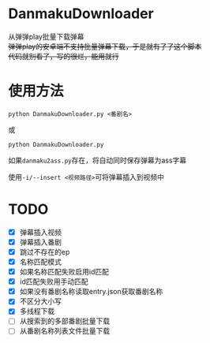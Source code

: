 # DanmakuDownloader

从弹弹play批量下载弹幕  
~~弹弹play的安卓端不支持批量弹幕下载，于是就有了了这个脚本~~  
~~代码就别看了，写的很烂，能用就行~~

# 使用方法

```
python DanmakuDownloader.py <番剧名>
```
或
```
python DanmakuDownloader.py
```
如果```danmaku2ass.py```存在，将自动同时保存弹幕为ass字幕  

使用```-i/--insert <视频路径>```可将弹幕插入到视频中

# TODO
- [x] 弹幕插入视频
- [x] 弹幕插入番剧
- [x] 跳过不存在的ep
- [x] 名称匹配模式
- [x] 如果名称匹配失败启用id匹配
- [x] id匹配失败用手动匹配
- [x] 如果没有番剧名称读取entry.json获取番剧名称
- [x] 不区分大小写
- [x] 多线程下载
- [ ] 从搜索到的多部番剧批量下载
- [ ] 从番剧名称列表文件批量下载
